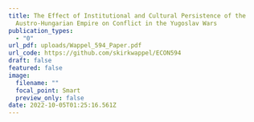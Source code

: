 ```yaml
---
title: The Effect of Institutional and Cultural Persistence of the
  Austro-Hungarian Empire on Conflict in the Yugoslav Wars
publication_types:
  - "0"
url_pdf: uploads/Wappel_594_Paper.pdf
url_code: https://github.com/skirkwappel/ECON594
draft: false
featured: false
image:
  filename: ""
  focal_point: Smart
  preview_only: false
date: 2022-10-05T01:25:16.561Z
---
```

